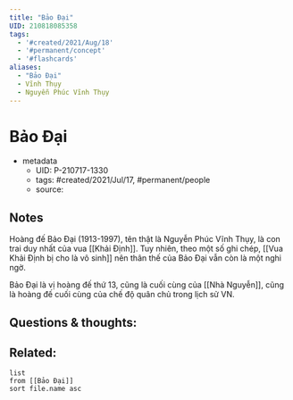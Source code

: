 ```yaml
---
title: "Bảo Đại"
UID: 210818085358
tags:
  - '#created/2021/Aug/18'
  - '#permanent/concept'
  - '#flashcards'
aliases: 
  - "Bảo Đại"
  - Vĩnh Thụy
  - Nguyễn Phúc Vĩnh Thụy
---
```


# Bảo Đại

- metadata
	- UID: P-210717-1330
	- tags: #created/2021/Jul/17, #permanent/people 
	- source: 

## Notes
Hoàng đế Bảo Đại (1913-1997), tên thật là Nguyễn Phúc Vĩnh Thụy, là con trai duy nhất của vua [[Khải Định]]. Tuy nhiên, theo một số ghi chép, [[Vua Khải Định bị cho là vô sinh]] nên thân thế của Bảo Đại vẫn còn là một nghi ngờ.

Bảo Đại là vị hoàng đế thứ 13, cũng là cuối cùng của [[Nhà Nguyễn]], cũng là hoàng đế cuối cùng của chế độ quân chủ trong lịch sử VN.

## Questions & thoughts:

## Related:
```dataview
list
from [[Bảo Đại]]
sort file.name asc
```
